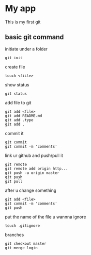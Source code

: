 # My app
This is my first git

## basic git command
initiate under a folder
```
git init
```
create file
```
touch <fiile>
```
show status
```
git status
```
add file to git
```
git add <file>
git add README.md
git add .type
git add .
```
commit it
```
git commit
git commit -m 'comments'
```
link ur github and push/pull it
```
git remote
git remote add origin http...
git push -u origin master
git push
git pull
```
after u change something
```
git add <file>
git commit -m 'comments'
git push
```
put the name of the file u wannna ignore
```
touch .gitignore
```
branches
```
git checkout master
git merge login
```

